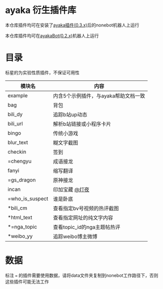# ayaka 衍生插件库

本仓库插件均可在安装了[ayaka插件(0.3.x)](https://github.com/bridgeL/nonebot-plugin-ayaka)后的nonebot机器人上运行

本仓库插件均可在[ayakaBot(0.2.x)](https://github.com/bridgeL/ayaka_bot)机器人上运行

# 目录
标星的为实验性质插件，不保证可用性

| 模块名         | 内容                                                  |
| -------------- | ----------------------------------------------------- |
| example        | 内含5个示例插件，与ayaka帮助文档一致                  |
| bag            | 背包                                                  |
| bili_dy        | 追踪b站up动态                                         |
| bili_url       | 解析b站链接或小程序卡片                               |
| bingo          | 传统小游戏                                            |
| blur_text      | 糊文字截图                                            |
| checkin        | 签到                                                  |
| =chengyu       | 成语接龙                                              |
| fanyi          | 缩写翻译                                              |
| =gs_dragon     | 原神接龙                                              |
| incan          | 印加宝藏 [@灯夜](https://github.com/lunexnocty/Meiri) |
| =who_is_suspect | 谁是卧底                                              |
| *bili_cm       | 查看指定bv号视频的热评截图                            |
| *html_text     | 查看指定网址的纯文字内容                              |
| *=nga_topic    | 查看topic_id的nga主题帖热评                           |
| *weibo_yy      | 追踪weibo博主微博                                     |

# 数据
标注 `=` 的插件需要使用数据，请将data文件夹复制到nonebot工作路径下，否则这些插件可能无法工作
